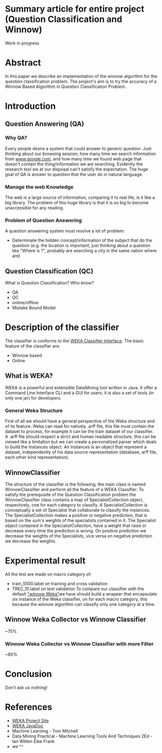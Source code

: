 # Summary article for entire project (Question Classification and Winnow)
Work in progress


# Abstract #

In this paper we describe an implementation of the winnow algorithm for the question classification problem.
The project's aim is to try the accuracy of a Winnow Based Algorithm in Question Classification Problem.


# Introduction #

## Question Answering (QA) ##

### Why QA? ###
Every people desire a system that could answer to generic question. Just thinking about our browsing session; how many time we search information from www.google.com, and how many time we found web page that doesn't contain the thing/information we are searching.
Evidently the research tool we at our disposal can't satisfy the expectation.
The huge goal of QA is answer to question that the user do in natural language.

### Manage the web Knowledge ###
The web is a large source of information; comparing it to real life, is it like a big library. The problem of this huge library is that it is so big to become unaccessible for any reading.

### Problem of Question Answering ###
A question answering system must resolve a lot of problem:
  * Determinate the hidden concept/information of the subject that do the question (e.g. the location is important, just thinking about a question like "Where is <a city>?", probably are searching a city in the same nation where are)

## Question Classification (QC) ##
What is Question Classification? Who know?
  * QA
  * QC
  * online/offline
  * Mistake Bound Model

# Description of the classifier #

The classifier is conforms to the [WEKA Classifier Interface](http://weka.sourceforge.net/doc/weka/classifiers/Classifier.html).
The basic feature of the classifier are:
  * Winnow based
  * Online

## What is WEKA? ##
WEKA is a powerful and extensible DataMining tool written in Java. It offer a Command Line Interface CLI and a GUI for users, it is also a set of tools (in only one jar) for developers.

### General Weka Structure ###
First of all we should have a general perspective of the Weka structure and of its feature.
Weka can read for natively .arff file, this file must contain the dataset to process, for example it can be the train dataset of our classifier. A .arff file should respect a strict and human readable structure, this can be viewed like a limitation but we can create a personalized parser which deals to build the Instances object. An Instances is an object that represent a dataset, independently of his data source representation (database, arff file, each other kind representation).

## WinnowClassifier ##
The structure of the classifier is the following;
the main class is named WinnowClassifier and perform all the feature of a WEKA Classifier.
To satisfy the prerequisite of the Question Classification problem the WinnowClassifier class contains a map of SpecialistCollection object, respectively, one for each category to classify.
A SpecialistCollection is conceptually a set of Specialist that collaborate to classify the instances. The SpecialistCollection makes a positive or negative prediction, that is based on the sum's weights of the specialists contained in it.
The Specialist object contained in the SpecialistCollection, have a weight that raise or decrease every time the prediction is wrong. On positive prediction we decrease the weights of the Specialists, vice versa on negative prediction we decrease the weights.



# Experimental result #

All the test are made on macro category of:
  * train\_5500.label on training and cross validation
  * TREC\_10.label on test validation
To compare our classifier with the default ["winnow Weka"](http://weka.sourceforge.net/doc/weka/classifiers/functions/Winnow.html)we have should build a wrapper that encapsulate six instance of the Weka classifier, on for each macro category, this because the winnow algorithm can classify only one category at a time.

## Winnow Weka Collector vs Winnow Classifier ##
~75%

### Winnow Weka Collector vs Winnow Classifier with more Filter ###
~80%

# Conclusion #

Don't ask us nothing!

# References #
  * [WEKA Project Site](http://www.cs.waikato.ac.nz/ml/weka/)
  * [WEKA JavaDoc](http://weka.sourceforge.net/doc/index.html)
  * Machine Learning - Tom Mitchell
  * Data Mining Practical - Machine Learning Tools And Techniques 2Ed - Ian Witten Eibe Frank
  * we ^^